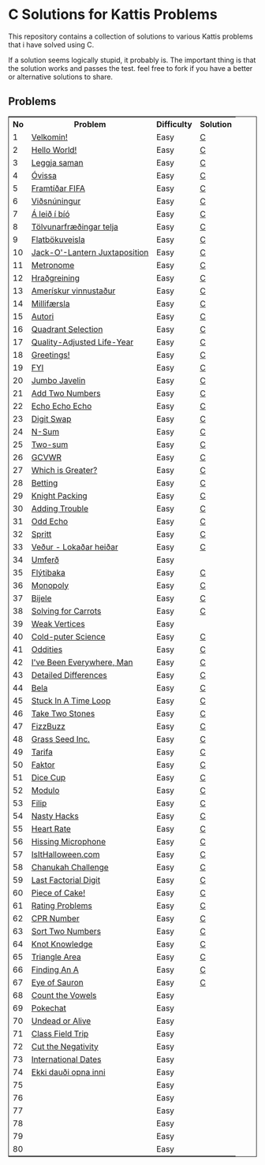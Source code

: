 # C Solutions for Kattis Problems
This repository contains a collection of solutions to various Kattis problems that i have solved using C.

If a solution seems logically stupid, it probably is. The important thing is that the solution works and passes the test.
feel free to fork if you have a better or alternative solutions to share.

## Problems
<table style="border: 1px solid; border-collapse: collapse">
  <tr>
    <th>No</th>
    <th>Problem</th>
    <th>Difficulty</th>
    <th>Solution</th>
  </tr>
  <tr>
    <td>1</td>
    <td><a href="https://open.kattis.com/problems/velkomin">Velkomin!</a></td>
    <td>Easy</td>
    <td><a href="https://github.com/ufarqrobbany/kattis_c/blob/main/velkomin.c">C</a></td>
  </tr>
  <tr>
    <td>2</td>
    <td><a href="https://open.kattis.com/problems/hello">Hello World!</a></td>
    <td>Easy</td>
    <td><a href="https://github.com/ufarqrobbany/kattis_c/blob/main/helloworld.c">C</a></td>
  </tr>
  <tr>
    <td>3</td>
    <td><a href="https://open.kattis.com/problems/leggjasaman">Leggja saman</a></td>
    <td>Easy</td>
    <td><a href="https://github.com/ufarqrobbany/kattis_c/blob/main/leggjasaman.c">C</a></td>
  </tr>
  <tr>
    <td>4</td>
    <td><a href="https://open.kattis.com/problems/ovissa">Óvissa</a></td>
    <td>Easy</td>
    <td><a href="https://github.com/ufarqrobbany/kattis_c/blob/main/ovissa.c">C</a></td>
  </tr>
  <tr>
    <td>5</td>
    <td><a href="https://open.kattis.com/problems/fifa">Framtíðar FIFA</a></td>
    <td>Easy</td>
    <td><a href="https://github.com/ufarqrobbany/kattis_c/blob/main/fifa.c">C</a></td>
  </tr>
  <tr>
    <td>6</td>
    <td><a href="https://open.kattis.com/problems/vidsnuningur">Viðsnúningur</a></td>
    <td>Easy</td>
    <td><a href="https://github.com/ufarqrobbany/kattis_c/blob/main/vidsnuningur.c">C</a></td>
  </tr>
  <tr>
    <td>7</td>
    <td><a href="https://open.kattis.com/problems/aleidibio">Á leið í bíó</a></td>
    <td>Easy</td>
    <td><a href="https://github.com/ufarqrobbany/kattis_c/blob/main/aleidibio.c">C</a></td>
  </tr>
  <tr>
    <td>8</td>
    <td><a href="https://open.kattis.com/problems/tolvunarfraedingartelja">Tölvunarfræðingar telja</a></td>
    <td>Easy</td>
    <td><a href="https://github.com/ufarqrobbany/kattis_c/blob/main/tolvunarfraedingartelja.c">C</a></td>
  </tr>
  <tr>
    <td>9</td>
    <td><a href="https://open.kattis.com/problems/flatbokuveisla">Flatbökuveisla</a></td>
    <td>Easy</td>
    <td><a href="https://github.com/ufarqrobbany/kattis_c/blob/main/flatbokuveisla.c">C</a></td>
  </tr>
  <tr>
    <td>10</td>
    <td><a href="https://open.kattis.com/problems/jackolanternjuxtaposition">Jack-O'-Lantern Juxtaposition</a></td>
    <td>Easy</td>
    <td><a href="https://github.com/ufarqrobbany/kattis_c/blob/main/jackolanternjuxtaposition.c">C</a></td>
  </tr>
  <tr>
    <td>11</td>
    <td><a href="https://open.kattis.com/problems/metronome">Metronome</a></td>
    <td>Easy</td>
    <td><a href="https://github.com/ufarqrobbany/kattis_c/blob/main/metronome.c">C</a></td>
  </tr>
  <tr>
    <td>12</td>
    <td><a href="https://open.kattis.com/problems/hradgreining">Hraðgreining</a></td>
    <td>Easy</td>
    <td><a href="https://github.com/ufarqrobbany/kattis_c/blob/main/hradgreining.c">C</a></td>
  </tr>
  <tr>
    <td>13</td>
    <td><a href="https://open.kattis.com/problems/ameriskur">Amerískur vinnustaður</a></td>
    <td>Easy</td>
    <td><a href="https://github.com/ufarqrobbany/kattis_c/blob/main/ameriskur.c">C</a></td>
  </tr>
  <tr>
    <td>14</td>
    <td><a href="https://open.kattis.com/problems/millifaersla">Millifærsla</a></td>
    <td>Easy</td>
    <td><a href="https://github.com/ufarqrobbany/kattis_c/blob/main/millifaersla.c">C</a></td>
  </tr>
  <tr>
    <td>15</td>
    <td><a href="https://open.kattis.com/problems/autori">Autori</a></td>
    <td>Easy</td>
    <td><a href="https://github.com/ufarqrobbany/kattis_c/blob/main/autori.c">C</a></td>
  </tr>
  <tr>
    <td>16</td>
    <td><a href="https://open.kattis.com/problems/quadrant">Quadrant Selection</a></td>
    <td>Easy</td>
    <td><a href="https://github.com/ufarqrobbany/kattis_c/blob/main/quadrant.c">C</a></td>
  </tr>
  <tr>
    <td>17</td>
    <td><a href="https://open.kattis.com/problems/qaly">Quality-Adjusted Life-Year</a></td>
    <td>Easy</td>
    <td><a href="https://github.com/ufarqrobbany/kattis_c/blob/main/qaly.c">C</a></td>
  </tr>
  <tr>
    <td>18</td>
    <td><a href="https://open.kattis.com/problems/greetings2">Greetings!</a></td>
    <td>Easy</td>
    <td><a href="https://github.com/ufarqrobbany/kattis_c/blob/main/greetings2.c">C</a></td>
  </tr>
  <tr>
    <td>19</td>
    <td><a href="https://open.kattis.com/problems/fyi">FYI</a></td>
    <td>Easy</td>
    <td><a href="https://github.com/ufarqrobbany/kattis_c/blob/main/fyi.c">C</a></td>
  </tr>
  <tr>
    <td>20</td>
    <td><a href="https://open.kattis.com/problems/jumbojavelin">Jumbo Javelin</a></td>
    <td>Easy</td>
    <td><a href="https://github.com/ufarqrobbany/kattis_c/blob/main/jumbojavelin.c">C</a></td>
  </tr>
  <tr>
    <td>21</td>
    <td><a href="https://open.kattis.com/problems/addtwonumbers">Add Two Numbers</a></td>
    <td>Easy</td>
    <td><a href="https://github.com/ufarqrobbany/kattis_c/blob/main/addtwonumbers.c">C</a></td>
  </tr>
  <tr>
    <td>22</td>
    <td><a href="https://open.kattis.com/problems/echoechoecho">Echo Echo Echo</a></td>
    <td>Easy</td>
    <td><a href="https://github.com/ufarqrobbany/kattis_c/blob/main/echoechoecho.c">C</a></td>
  </tr>
  <tr>
    <td>23</td>
    <td><a href="https://open.kattis.com/problems/digitswap">Digit Swap</a></td>
    <td>Easy</td>
    <td><a href="https://github.com/ufarqrobbany/kattis_c/blob/main/digitswap.c">C</a></td>
  </tr>
  <tr>
    <td>24</td>
    <td><a href="https://open.kattis.com/problems/nsum">N-Sum</a></td>
    <td>Easy</td>
    <td><a href="https://github.com/ufarqrobbany/kattis_c/blob/main/nsum.c">C</a></td>
  </tr>
  <tr>
    <td>25</td>
    <td><a href="https://open.kattis.com/problems/twosum">Two-sum</a></td>
    <td>Easy</td>
    <td><a href="https://github.com/ufarqrobbany/kattis_c/blob/main/twosum.c">C</a></td>
  </tr>
  <tr>
    <td>26</td>
    <td><a href="https://open.kattis.com/problems/gcvwr">GCVWR</a></td>
    <td>Easy</td>
    <td><a href="https://github.com/ufarqrobbany/kattis_c/blob/main/gcvwr.c">C</a></td>
  </tr>
  <tr>
    <td>27</td>
    <td><a href="https://open.kattis.com/problems/whichisgreater">Which is Greater?</a></td>
    <td>Easy</td>
    <td><a href="https://github.com/ufarqrobbany/kattis_c/blob/main/whichisgreater.c">C</a></td>
  </tr>
  <tr>
    <td>28</td>
    <td><a href="https://open.kattis.com/problems/betting">Betting</a></td>
    <td>Easy</td>
    <td><a href="https://github.com/ufarqrobbany/kattis_c/blob/main/betting.c">C</a></td>
  </tr>
  <tr>
    <td>29</td>
    <td><a href="https://open.kattis.com/problems/knightpacking">Knight Packing</a></td>
    <td>Easy</td>
    <td><a href="https://github.com/ufarqrobbany/kattis_c/blob/main/knightpacking.c">C</a></td>
  </tr>
  <tr>
    <td>30</td>
    <td><a href="https://open.kattis.com/problems/addingtrouble">Adding Trouble</a></td>
    <td>Easy</td>
    <td><a href="https://github.com/ufarqrobbany/kattis_c/blob/main/addingtrouble.c">C</a></td>
  </tr>
  <tr>
    <td>31</td>
    <td><a href="https://open.kattis.com/problems/oddecho">Odd Echo</a></td>
    <td>Easy</td>
    <td><a href="https://github.com/ufarqrobbany/kattis_c/blob/main/oddecho.c">C</a></td>
  </tr>
  <tr>
    <td>32</td>
    <td><a href="https://open.kattis.com/problems/spritt">Spritt</a></td>
    <td>Easy</td>
    <td><a href="https://github.com/ufarqrobbany/kattis_c/blob/main/spritt.c">C</a></td>
  </tr>
  <tr>
    <td>33</td>
    <td><a href="https://open.kattis.com/problems/vedurheidar">Veður - Lokaðar heiðar</a></td>
    <td>Easy</td>
    <td><a href="https://github.com/ufarqrobbany/kattis_c/blob/main/vedurheidar.c">C</a></td>
  </tr>
  <tr>
    <td>34</td>
    <td><a href="https://open.kattis.com/problems/umferd">Umferð</a></td>
    <td>Easy</td>
    <td><a href=""></a></td>
  </tr>
  <tr>
    <td>35</td>
    <td><a href="https://open.kattis.com/problems/flytibaka">Flýtibaka</a></td>
    <td>Easy</td>
    <td><a href="https://github.com/ufarqrobbany/kattis_c/blob/main/flytibaka.c">C</a></td>
  </tr>
  <tr>
    <td>36</td>
    <td><a href="https://open.kattis.com/problems/monopol">Monopoly</a></td>
    <td>Easy</td>
    <td><a href="https://github.com/ufarqrobbany/kattis_c/blob/main/monopol.c">C</a></td>
  </tr>
  <tr>
    <td>37</td>
    <td><a href="https://open.kattis.com/problems/bijele">Bijele</a></td>
    <td>Easy</td>
    <td><a href="https://github.com/ufarqrobbany/kattis_c/blob/main/bijele.c">C</a></td>
  </tr>
  <tr>
    <td>38</td>
    <td><a href="https://open.kattis.com/problems/carrots">Solving for Carrots</a></td>
    <td>Easy</td>
    <td><a href="https://github.com/ufarqrobbany/kattis_c/blob/main/carrots.c">C</a></td>
  </tr>
  <tr>
    <td>39</td>
    <td><a href="https://open.kattis.com/problems/weakvertices">Weak Vertices</a></td>
    <td>Easy</td>
    <td><a href=""></a></td>
  </tr>
  <tr>
    <td>40</td>
    <td><a href="https://open.kattis.com/problems/cold">Cold-puter Science</a></td>
    <td>Easy</td>
    <td><a href="https://github.com/ufarqrobbany/kattis_c/blob/main/cold.c">C</a></td>
  </tr>
  <tr>
    <td>41</td>
    <td><a href="https://open.kattis.com/problems/oddities">Oddities</a></td>
    <td>Easy</td>
    <td><a href="https://github.com/ufarqrobbany/kattis_c/blob/main/oddities.c">C</a></td>
  </tr>
  <tr>
    <td>42</td>
    <td><a href="https://open.kattis.com/problems/everywhere">I've Been Everywhere, Man</a></td>
    <td>Easy</td>
    <td><a href="https://github.com/ufarqrobbany/kattis_c/blob/main/everywhere.c">C</a></td>
  </tr>
  <tr>
    <td>43</td>
    <td><a href="https://open.kattis.com/problems/detaileddifferences">Detailed Differences</a></td>
    <td>Easy</td>
    <td><a href="https://github.com/ufarqrobbany/kattis_c/blob/main/detaileddifferences.c">C</a></td>
  </tr>
  <tr>
    <td>44</td>
    <td><a href="https://open.kattis.com/problems/bela">Bela</a></td>
    <td>Easy</td>
    <td><a href="https://github.com/ufarqrobbany/kattis_c/blob/main/bela.c">C</a></td>
  </tr>
  <tr>
    <td>45</td>
    <td><a href="https://open.kattis.com/problems/timeloop">Stuck In A Time Loop</a></td>
    <td>Easy</td>
    <td><a href="https://github.com/ufarqrobbany/kattis_c/blob/main/timeloop.c">C</a></td>
  </tr>
  <tr>
    <td>46</td>
    <td><a href="https://open.kattis.com/problems/twostones">Take Two Stones</a></td>
    <td>Easy</td>
    <td><a href="https://github.com/ufarqrobbany/kattis_c/blob/main/twostones.c">C</a></td>
  </tr>
  <tr>
    <td>47</td>
    <td><a href="https://open.kattis.com/problems/fizzbuzz">FizzBuzz</a></td>
    <td>Easy</td>
    <td><a href="https://github.com/ufarqrobbany/kattis_c/blob/main/fizzbuzz.c">C</a></td>
  </tr>
  <tr>
    <td>48</td>
    <td><a href="https://open.kattis.com/problems/grassseed">Grass Seed Inc.</a></td>
    <td>Easy</td>
    <td><a href="https://github.com/ufarqrobbany/kattis_c/blob/main/grassseed.c">C</a></td>
  </tr>
  <tr>
    <td>49</td>
    <td><a href="https://open.kattis.com/problems/tarifa">Tarifa</a></td>
    <td>Easy</td>
    <td><a href="https://github.com/ufarqrobbany/kattis_c/blob/main/tarifa.c">C</a></td>
  </tr>
  <tr>
    <td>50</td>
    <td><a href="https://open.kattis.com/problems/faktor">Faktor</a></td>
    <td>Easy</td>
    <td><a href="https://github.com/ufarqrobbany/kattis_c/blob/main/faktor.c">C</a></td>
  </tr>
  <tr>
    <td>51</td>
    <td><a href="https://open.kattis.com/problems/dicecup">Dice Cup</a></td>
    <td>Easy</td>
    <td><a href="https://github.com/ufarqrobbany/kattis_c/blob/main/dicecup.c">C</a></td>
  </tr>
  <tr>
    <td>52</td>
    <td><a href="https://open.kattis.com/problems/modulo">Modulo</a></td>
    <td>Easy</td>
    <td><a href="https://github.com/ufarqrobbany/kattis_c/blob/main/modulo.c">C</a></td>
  </tr>
  <tr>
    <td>53</td>
    <td><a href="https://open.kattis.com/problems/filip">Filip</a></td>
    <td>Easy</td>
    <td><a href="https://github.com/ufarqrobbany/kattis_c/blob/main/filip.c">C</a></td>
  </tr>
  <tr>
    <td>54</td>
    <td><a href="https://open.kattis.com/problems/nastyhacks">Nasty Hacks</a></td>
    <td>Easy</td>
    <td><a href="https://github.com/ufarqrobbany/kattis_c/blob/main/nastyhacks.c">C</a></td>
  </tr>
  <tr>
    <td>55</td>
    <td><a href="https://open.kattis.com/problems/heartrate">Heart Rate</a></td>
    <td>Easy</td>
    <td><a href="https://github.com/ufarqrobbany/kattis_c/blob/main/heartrate.c">C</a></td>
  </tr>
  <tr>
    <td>56</td>
    <td><a href="https://open.kattis.com/problems/hissingmicrophone">Hissing Microphone</a></td>
    <td>Easy</td>
    <td><a href="https://github.com/ufarqrobbany/kattis_c/blob/main/hissingmicrophone.c">C</a></td>
  </tr>
  <tr>
    <td>57</td>
    <td><a href="https://open.kattis.com/problems/isithalloween">IsItHalloween.com</a></td>
    <td>Easy</td>
    <td><a href="https://github.com/ufarqrobbany/kattis_c/blob/main/isithalloween.c">C</a></td>
  </tr>
  <tr>
    <td>58</td>
    <td><a href="https://open.kattis.com/problems/chanukah">Chanukah Challenge</a></td>
    <td>Easy</td>
    <td><a href="https://github.com/ufarqrobbany/kattis_c/blob/main/chanukah.c">C</a></td>
  </tr>
  <tr>
    <td>59</td>
    <td><a href="https://open.kattis.com/problems/lastfactorialdigit">Last Factorial Digit</a></td>
    <td>Easy</td>
    <td><a href="https://github.com/ufarqrobbany/kattis_c/blob/main/lastfactorialdigit.c">C</a></td>
  </tr>
  <tr>
    <td>60</td>
    <td><a href="https://open.kattis.com/problems/pieceofcake2">Piece of Cake!</a></td>
    <td>Easy</td>
    <td><a href="https://github.com/ufarqrobbany/kattis_c/blob/main/pieceofcake2.c">C</a></td>
  </tr>
  <tr>
    <td>61</td>
    <td><a href="https://open.kattis.com/problems/ratingproblems">Rating Problems</a></td>
    <td>Easy</td>
    <td><a href="https://github.com/ufarqrobbany/kattis_c/blob/main/ratingproblems.c">C</a></td>
  </tr>
  <tr>
    <td>62</td>
    <td><a href="https://open.kattis.com/problems/cprnummer">CPR Number</a></td>
    <td>Easy</td>
    <td><a href="https://github.com/ufarqrobbany/kattis_c/blob/main/cprnummer.c">C</a></td>
  </tr>
  <tr>
    <td>63</td>
    <td><a href="https://open.kattis.com/problems/sorttwonumbers">Sort Two Numbers</a></td>
    <td>Easy</td>
    <td><a href="https://github.com/ufarqrobbany/kattis_c/blob/main/sorttwonumbers.c">C</a></td>
  </tr>
  <tr>
    <td>64</td>
    <td><a href="https://open.kattis.com/problems/knotknowledge">Knot Knowledge</a></td>
    <td>Easy</td>
    <td><a href="https://github.com/ufarqrobbany/kattis_c/blob/main/knotknowledge.c">C</a></td>
  </tr>
  <tr>
    <td>65</td>
    <td><a href="https://open.kattis.com/problems/triarea">Triangle Area</a></td>
    <td>Easy</td>
    <td><a href="https://github.com/ufarqrobbany/kattis_c/blob/main/triarea.c">C</a></td>
  </tr>
  <tr>
    <td>66</td>
    <td><a href="https://open.kattis.com/problems/findingana">Finding An A</a></td>
    <td>Easy</td>
    <td><a href="https://github.com/ufarqrobbany/kattis_c/blob/main/findingana.c">C</a></td>
  </tr>
  <tr>
    <td>67</td>
    <td><a href="https://open.kattis.com/problems/eyeofsauron">Eye of Sauron</a></td>
    <td>Easy</td>
    <td><a href="https://github.com/ufarqrobbany/kattis_c/blob/main/eyeofsauron.c">C</a></td>
  </tr>
  <tr>
    <td>68</td>
    <td><a href="https://open.kattis.com/problems/countthevowels">Count the Vowels</a></td>
    <td>Easy</td>
    <td><a href=""></a></td>
  </tr>
  <tr>
    <td>69</td>
    <td><a href="https://open.kattis.com/problems/pokechat">Pokechat</a></td>
    <td>Easy</td>
    <td><a href=""></a></td>
  </tr>
  <tr>
    <td>70</td>
    <td><a href="https://open.kattis.com/problems/undeadoralive">Undead or Alive</a></td>
    <td>Easy</td>
    <td><a href=""></a></td>
  </tr>
  <tr>
    <td>71</td>
    <td><a href="https://open.kattis.com/problems/classfieldtrip">Class Field Trip</a></td>
    <td>Easy</td>
    <td><a href=""></a></td>
  </tr>
  <tr>
    <td>72</td>
    <td><a href="https://open.kattis.com/problems/cutthenegativity">Cut the Negativity</a></td>
    <td>Easy</td>
    <td><a href=""></a></td>
  </tr>
  <tr>
    <td>73</td>
    <td><a href="https://open.kattis.com/problems/internationaldates">International Dates</a></td>
    <td>Easy</td>
    <td><a href=""></a></td>
  </tr>
  <tr>
    <td>74</td>
    <td><a href="https://open.kattis.com/problems/ekkidaudi">Ekki dauði opna inni</a></td>
    <td>Easy</td>
    <td><a href=""></a></td>
  </tr>
  <tr>
    <td>75</td>
    <td><a href=""></a></td>
    <td>Easy</td>
    <td><a href=""></a></td>
  </tr>
  <tr>
    <td>76</td>
    <td><a href=""></a></td>
    <td>Easy</td>
    <td><a href=""></a></td>
  </tr>
  <tr>
    <td>77</td>
    <td><a href=""></a></td>
    <td>Easy</td>
    <td><a href=""></a></td>
  </tr>
  <tr>
    <td>78</td>
    <td><a href=""></a></td>
    <td>Easy</td>
    <td><a href=""></a></td>
  </tr>
  <tr>
    <td>79</td>
    <td><a href=""></a></td>
    <td>Easy</td>
    <td><a href=""></a></td>
  </tr>
  <tr>
    <td>80</td>
    <td><a href=""></a></td>
    <td>Easy</td>
    <td><a href=""></a></td>
  </tr>
</table>
